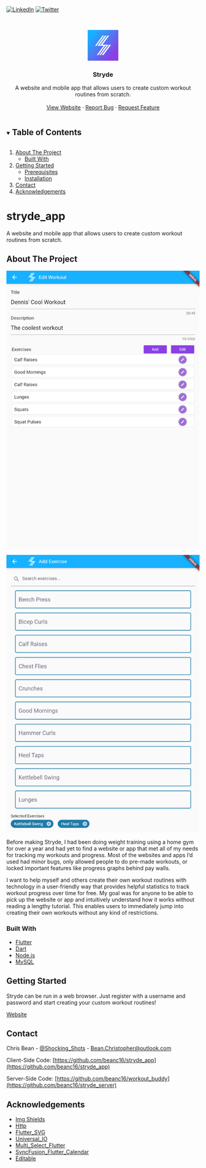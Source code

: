 
[![LinkedIn][linkedin-shield]][linkedin-url] [![Twitter][twitter-shield]][twitter-url]



<!-- PROJECT LOGO -->
<br />
<p align="center">
  <a href="https://stryde.app">
    <img src="assets/images/stryde_app_icon.png" alt="Logo" width="80" height="80">
  </a>

  <h3 align="center">Stryde</h3>

  <p align="center">
    A website and mobile app that allows users to create custom workout routines from scratch.
    <br />
    <br />
    <a href="https://stryde.app">View Website</a>
    <!--·
    <a href="https://stryde.app">Download for iOS</a>
    ·
    <a href="https://stryde.app">Download for Android</a>-->
    ·
    <a href="https://github.com/beanc16/stryde_app/issues">Report Bug</a>
    ·
    <a href="https://github.com/beanc16/stryde_app/issues">Request Feature</a>
  </p>
</p>



<!-- TABLE OF CONTENTS -->
<details open="open">
  <summary><h2 style="display: inline-block">Table of Contents</h2></summary>
  <ol>
    <li>
      <a href="#about-the-project">About The Project</a>
      <ul>
        <li><a href="#built-with">Built With</a></li>
      </ul>
    </li>
    <li>
      <a href="#getting-started">Getting Started</a>
      <ul>
        <li><a href="#prerequisites">Prerequisites</a></li>
        <li><a href="#installation">Installation</a></li>
      </ul>
    </li>
    <!--<li><a href="#usage">Usage</a></li>-->
    <li><a href="#contact">Contact</a></li>
    <li><a href="#acknowledgements">Acknowledgements</a></li>
  </ol>
</details>



# stryde_app
A website and mobile app that allows users to create custom workout routines from scratch.



<!-- ABOUT THE PROJECT -->
## About The Project

[![Stryde Screenshot][product-screenshot-1]][website-url]

[![Stryde Screenshot][product-screenshot-2]][website-url]

Before making Stryde, I had been doing weight training using a home gym for over a year and had yet to find a website or app that met all of my needs for tracking my workouts and progress. Most of the websites and apps I’d used had minor bugs, only allowed people to do pre-made workouts, or locked important features like progress graphs behind pay walls. 

I want to help myself and others create their own workout routines with technology in a user-friendly way that provides helpful statistics to track workout progress over time for free. My goal was for anyone to be able to pick up the website or app and intuitively understand how it works without reading a lengthy tutorial. This enables users to immediately jump into creating their own workouts without any kind of restrictions. 


### Built With

* [Flutter](https://flutter.dev)
* [Dart](https://dart.dev)
* [Node.js](https://nodejs.org)
* [MySQL](https://mysql.com)



<!-- GETTING STARTED -->
## Getting Started

Stryde can be run in a web browser<!-- or downloaded on iOS and Android-->. Just register with a username and password and start creating your custom workout routines!

[Website][website-url]
<!--Button for iOS Download
Button for Android Download-->



<!-- USAGE EXAMPLES -->
<!--
## Usage

Use this space to show useful examples of how a project can be used. Additional screenshots, code examples and demos work well in this space. You may also link to more resources.

_For more examples, please refer to the [Documentation](https://example.com)_
-->



<!-- CONTACT -->
## Contact

Chris Bean - [@Shocking_Shots](https://twitter.com/Shocking_Shots) - Bean.Christopher@outlook.com

Client-Side Code: [https://github.com/beanc16/stryde_app](https://github.com/beanc16/stryde_app)

Server-Side Code: [https://github.com/beanc16/workout_buddy](https://github.com/beanc16/stryde_server)



<!-- ACKNOWLEDGEMENTS -->
## Acknowledgements

<!-- Add plugins and dependencies here -->
* [Img Shields](https://shields.io)
* [Http](https://pub.dev/packages/http)
* [Flutter_SVG](https://pub.dev/packages/flutter_svg)
* [Universal_IO](https://pub.dev/packages/universal_io)
* [Multi_Select_Flutter](https://pub.dev/packages/multi_select_flutter)
* [SyncFusion_Flutter_Calendar](https://pub.dev/packages/syncfusion_flutter_calendar)
* [Editable](https://pub.dev/packages/editable)





<!-- MARKDOWN LINKS & IMAGES -->
<!-- https://www.markdownguide.org/basic-syntax/#reference-style-links -->
[contributors-shield]: https://img.shields.io/github/contributors/beanc16/repo.svg?style=for-the-badge
[contributors-url]: https://github.com/beanc16/repo/graphs/contributors
[forks-shield]: https://img.shields.io/github/forks/beanc16/repo.svg?style=for-the-badge
[forks-url]: https://github.com/beanc16/repo/network/members
[stars-shield]: https://img.shields.io/github/stars/beanc16/repo.svg?style=for-the-badge
[stars-url]: https://github.com/beanc16/repo/stargazers
[issues-shield]: https://img.shields.io/github/issues/beanc16/repo.svg?style=for-the-badge
[issues-url]: https://github.com/beanc16/repo/issues
[license-shield]: https://img.shields.io/github/license/beanc16/repo.svg?style=for-the-badge
[license-url]: https://github.com/beanc16/repo/blob/master/LICENSE.txt
[product-screenshot-1]: assets/images/screenshots/CreateViewWorkoutScreen.png
[product-screenshot-2]: assets/images/screenshots/AddExerciseScreen.png
[linkedin-shield]: https://img.shields.io/badge/-LinkedIn-black.svg?style=for-the-badge&logo=linkedin&colorB=555
[linkedin-url]: https://www.linkedin.com/in/bean-christopher
[twitter-shield-old]: https://img.shields.io/twitter/url?color=grey&style=for-the-badge&url=https%3A%2F%2Ftwitter.com%2Fstryde_app&logo=linkedin&colorB=555
[twitter-shield]: https://img.shields.io/badge/-Twitter-black.svg?style=for-the-badge&logo=twitter&logoColor=white&colorB=555
[twitter-url]: https://twitter.com/stryde_app
[website-url]: https://stryde.app